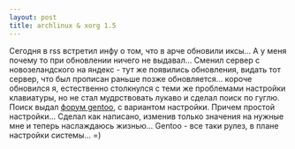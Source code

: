 ```yaml
--- 
layout: post
title: archlinux & xorg 1.5
---
```

Сегодня в rss встретил инфу о том, что в арче обновили иксы...
А у меня почему то при обновлении ничего не выдавал... Сменил сервер с новозеландского на яндекс - тут же появились обновления, видать тот сервер, что был прописан раньше позже обновляется... короче обновился я, естественно столкнулся с теми же проблемами настройки клавиатуры, но не стал мудрствовать лукаво и сделал поиск по гуглю.
Поиск выдал <a href="http://www.gentoo.ru/node/12045" rel="nofollow">форум gentoo</a>, с вариантом настройки. Причем простой настройки... Сделал как написано, изменив только значения на нужные мне и теперь наслаждаюсь жизнью... Gentoo - все таки рулез, в плане настройки системы... =)
